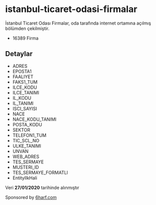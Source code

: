 # istanbul-ticaret-odasi-firmalar
İstanbul Ticaret Odası Firmalar, oda tarafında internet ortamına açılmış bölümden çekilmiştir.

* 16389 Firma

## Detaylar
* ADRES
* EPOSTA1
* FAALIYET
* FAKS1_TUM
* ILCE_KODU
* ILCE_TANIMI
* IL_KODU
* IL_TANIMI
* ISCI_SAYISI
* NACE
* NACE_KODU_TANIMI
* POSTA_KODU
* SEKTOR
* TELEFON1_TUM
* TIC_SCL_NO
* ULKE_TANIMI
* UNVAN
* WEB_ADRES
* TES_SERMAYE
* MUSTERI_ID
* TES_SERMAYE_FORMATLI
* EntityIlkHali

Veri **27/01/2020** tarihinde alınmıştır

Sponsored by [6harf.com](https://6harf.com "Turkey based creative design & development agency")
